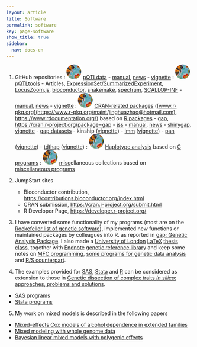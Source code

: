 ```yaml
---
layout: article
title: Software
permalink: software
key: page-software
show_title: true
sidebar:
  nav: docs-en
---
```


1. GitHub repositories
  : [![](bees.svg)](https://github.com/jinghuazhao/pQTLdata) [pQTLdata](https://jinghuazhao.github.io/pQTLdata/)
        - [manual](https://jinghuazhao.github.io/pQTLdata/reference/pQTLdata.html), [news](https://jinghuazhao.github.io/pQTLdata/news/index.html)
        - [vignette](https://jinghuazhao.github.io/pQTLdata/articles/pQTLdata.html)
  : [![](bees.svg)](https://github.com/jinghuazhao/pQTLtools) [pQTLtools](https://jinghuazhao.github.io/pQTLtools/)
        - Articles, [ExpressionSet/SummarizedExperiment](https://jinghuazhao.github.io/pQTLtools/articles/esse.html), [LocusZoom.js](https://jinghuazhao.github.io/pQTLtools/articles/LocusZoom.js.html), [bioconductor](https://jinghuazhao.github.io/pQTLtools/articles/bioconductor.html), [snakemake](https://jinghuazhao.github.io/pQTLtools/articles/snakemake.html), [spectrum](https://jinghuazhao.github.io/pQTLtools/articles/spectrum.html), [SCALLOP-INF](https://jinghuazhao.github.io/pQTLtools/articles/SCALLOP-INF.html)
        - [manual](https://jinghuazhao.github.io/pQTLtools/reference/pQTLtools.html), [news](https://jinghuazhao.github.io/pQTLtools/news/index.html)
        - [vignette](https://jinghuazhao.github.io/pQTLtools/articles/pQTLtools.html)
  : [![](bees.svg)](https://github.com/jinghuazhao/R) [CRAN-related packages](https://jinghuazhao.github.io/R/) ([www.r-pkg.org](https://www.r-pkg.org/maint/jinghuazhao@hotmail.com), <https://www.rdocumentation.org/>) based on [R packages](r-progs.md)
        - [gap](https://www.rdocumentation.org/packages/gap/), <https://cran.r-project.org/package=gap>
          - [jss](https://cran.r-project.org/web/packages/gap/vignettes/jss.pdf)
          - [manual](https://jinghuazhao.github.io/R/vignettes/gap-manual.pdf), [news](https://jinghuazhao.github.io/R/vignettes/ChangeLog.txt)
          - [shinygap](https://jinghuazhao.github.io/R/vignettes/shinygap.html), [vignette](https://jinghuazhao.github.io/R/vignettes/gap.html)
        - [gap.datasets](https://www.rdocumentation.org/packages/gap.datasets)
        - kinship ([vignette](https://jinghuazhao.github.io/R/vignettes/kinship.pdf))
        - [lmm](https://www.rdocumentation.org/packages/lmm) ([vignette](https://jinghuazhao.github.io/R/vignettes/lmm-tr.pdf))
        - [pan](https://www.rdocumentation.org/packages/pan) ([vignette](https://jinghuazhao.github.io/R/vignettes/pan-tr.pdf))
        - [tdthap](https://www.rdocumentation.org/packages/tdthap) ([vignette](https://jinghuazhao.github.io/R/vignettes/tdthap-paper.pdf))
  : [![](bees.svg)](https://github.com/jinghuazhao/Haplotype-Analysis) [Haplotype analysis](https://jinghuazhao.github.io/Haplotype-Analysis/) based on [C programs](c-progs.md)
  : [![](bees.svg)](https://github.com/jinghuazhao/misc) [misc](https://jinghuazhao.github.io/misc/)ellaneous collections based on [miscellaneous programs](misc-progs.md)

2. JumpStart sites
   - Bioconductor contribution, <https://contributions.bioconductor.org/index.html>
   - CRAN submission, <https://cran.r-project.org/submit.html>
   - R Developer Page, <https://developer.r-project.org/>

3. I have converted some functionality of my programs (most are on the
[Rockefeller list of genetic software](https://gaow.github.io/genetic-analysis-software/)),
implemented new functions or maintained packages by colleagues into R. as reported in
[gap: Genetic Analysis Package](https://www.jstatsoft.org/article/view/v023i08). I also made a [University of London](http://www.lon.ac.uk/) [LaTeX](http://www.ctan.org/) [thesis class](software/ulthesis.zip),
together with [Endnote](http://www.endnote.com/) [genetic reference library](iop/jinghua/refs/genetics.enl)
and keep some notes on [MFC programming](iop/jinghua/winprog/winprog.html), [some programs for genetic data analysis](software/softlink.html) and [R/S counterpart](r-genetics.html).

4. The examples provided for [SAS](http://en.wikipedia.org/wiki/SAS_System), [Stata](http://en.wikipedia.org/wiki/Stata) and
[R](http://www.r-project.org/) can be considered as extension to those in
[Genetic dissection of complex traits *In silico*: approaches, problems and solutions](paper/cbio06.pdf).
  - [SAS programs](sas-progs.md)
  - [Stata programs](stata-progs.md)

5. My work on mixed models is described in the following papers
  - [Mixed-effects Cox models of alcohol dependence in extended families](https://link.springer.com/article/10.1186/1471-2156-6-S1-S127)
  - [Mixed modeling with whole genome data](http://www.hindawi.com/journals/jps/2012/485174/)
  - [Bayesian linear mixed models with polygenic effects](https://www.jstatsoft.org/article/view/v085i06)
